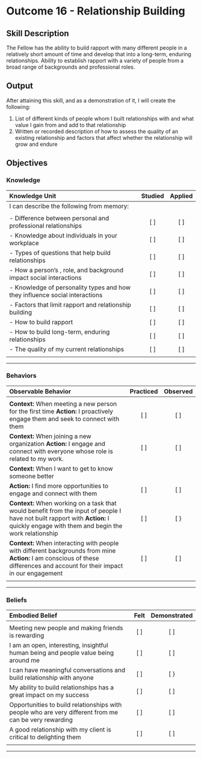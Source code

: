 # Outcome 16 - Relationship Building

## Skill Description

The Fellow has the ability to build rapport with many different people in a relatively short amount of time and develop that into a long-term, enduring relationships. Ability to establish rapport with a variety of people from a broad range of backgrounds and professional roles.


## Output

After attaining this skill, and as a demonstration of it, I will create the following:

1. List of different kinds of people whom I built relationships with and what value I gain from and add to that relationship
2. Written or recorded description of how to assess the quality of an existing relationship and factors that affect whether the relationship will grow and endure 


## Objectives

### Knowledge

| Knowledge Unit | Studied | Applied |
|:---|:---:|:---:|
| I can describe the following from memory: | | |
| | | |
| - Difference between personal and professional relationships | [ ] | [ ] |
| - Knowledge about individuals in your workplace | [ ] | [ ] |
| - Types of questions that help build relationships | [ ] | [ ] |
| - How a person’s , role, and background impact social interactions | [ ] | [ ] |
| - Knowledge of personality types and how they influence social interactions | [ ] | [ ] |
| - Factors that limit rapport and relationship building | [ ] | [ ] |
| - How to build rapport | [ ] | [ ] |
| - How to build long-term, enduring relationships | [ ] | [ ] |
| - The quality of my current relationships | [ ] | [ ] |
| | | |

---

### Behaviors

| Observable Behavior | Practiced | Observed |
|:---|:---:|:---:|
| | | |
| **Context:** When meeting a new person for the first time **Action:** I proactively engage them and seek to connect with them | [ ] | [ ] |
| **Context:** When joining a new organization **Action:** I engage and connect with everyone whose role is related to my work.  | [ ] | [ ] |
| **Context:** When I want to get to know someone better 
| **Action:** I find more opportunities to engage and connect with them | [ ] | [ ] |
| **Context:** When working on a task that would benefit from the input of people I have not built rapport with **Action:** I quickly engage with them and begin the work relationship | [ ] | [ } |
| **Context:** When interacting with people with different backgrounds from mine **Action:** I am conscious of these differences and account for their impact in our engagement | [ ] | [ ] |
| | | |

---

### Beliefs

| Embodied Belief | Felt | Demonstrated |
|:---|:---:|:---:|
| | | |
| Meeting new people and making friends is rewarding | [ ] | [ ] |
| I am an open, interesting, insightful human being and people value being around me | [ ] | [ ] |
| I can have meaningful conversations and build relationship with anyone | [ ] | [ } |
| My ability to build relationships has a great impact on my success | [ ] | [ ] |
| Opportunities to build relationships with people who are very different from me can be very rewarding | [ ] | [ ] |
| A good relationship with my client is critical to delighting them | [ ] | [ ] |
| | | |

---